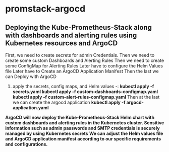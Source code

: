 # promstack-argocd
Deploying the Kube-Prometheus-Stack along with dashboards and alerting rules using Kubernetes resources and ArgoCD
-------------------------------------------------------------------
First, we need to create secrets for admin Credentials.
Then we need to create some custom Dashboards and Alerting Rules
Then we need to create some ConfigMap for Alerting Rules
Later have to configure the Helm Values file
Later have to Create an ArgoCD Application Manifest
Then the last we can Deploy with ArgoCD 
1. apply the secrets, config maps, and Helm values -:
**kubectl apply -f secrets.yaml
kubectl apply -f custom-dashboards-configmap.yaml
kubectl apply -f custom-alert-rules-configmap.yaml**
Then at the last we can create the argocd application
**kubectl apply -f argocd-application.yaml**


**ArgoCD will now deploy the Kube-Prometheus-Stack Helm chart with custom dashboards and alerting rules in the Kubernetes cluster. Sensitive information such as admin passwords and SMTP credentials is securely managed by using Kubernetes secrets**
**We can adjust the Helm values file and ArgoCD application manifest according to our specific requirements and configurations.**
